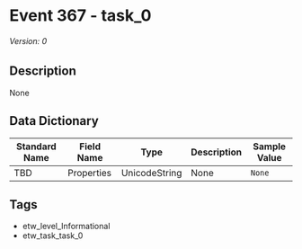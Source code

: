 # Event 367 - task_0
###### Version: 0

## Description
None

## Data Dictionary
|Standard Name|Field Name|Type|Description|Sample Value|
|---|---|---|---|---|
|TBD|Properties|UnicodeString|None|`None`|

## Tags
* etw_level_Informational
* etw_task_task_0